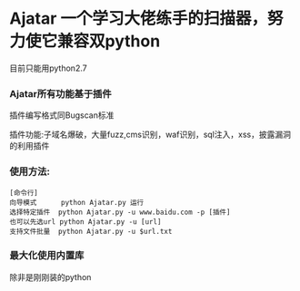 # Ajatar 一个学习大佬练手的扫描器，努力使它兼容双python
目前只能用python2.7

### Ajatar所有功能基于插件
插件编写格式同Bugscan标准</br>

插件功能:子域名爆破，大量fuzz,cms识别，waf识别，sql注入，xss，披露漏洞的利用插件

### 使用方法:
```
[命令行]
向导模式      python Ajatar.py 运行
选择特定插件  python Ajatar.py -u www.baidu.com -p [插件]
也可以先选url python Ajatar.py -u [url]
支持文件批量  python Ajatar.py -u $url.txt
```
### 最大化使用内置库
除非是刚刚装的python 

